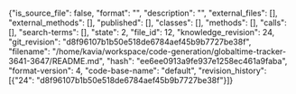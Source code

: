 {"is_source_file": false, "format": "", "description": "", "external_files": [], "external_methods": [], "published": [], "classes": [], "methods": [], "calls": [], "search-terms": [], "state": 2, "file_id": 12, "knowledge_revision": 24, "git_revision": "d8f96107b1b50e518de6784aef45b9b7727be38f", "filename": "/home/kavia/workspace/code-generation/globaltime-tracker-3641-3647/README.md", "hash": "ee6ee0913a9fe937e1258ec461a9faba", "format-version": 4, "code-base-name": "default", "revision_history": [{"24": "d8f96107b1b50e518de6784aef45b9b7727be38f"}]}